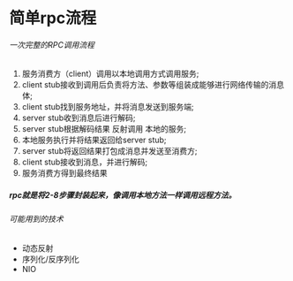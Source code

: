 # 简单rpc流程

###### 一次完整的RPC调用流程
1. 服务消费方（client）调用以本地调用方式调用服务;
2. client stub接收到调用后负责将方法、参数等组装成能够进行网络传输的消息体;
3. client stub找到服务地址，并将消息发送到服务端;
4. server stub收到消息后进行解码;
5. server stub根据解码结果 反射调用 本地的服务;
6. 本地服务执行并将结果返回给server stub;
7. server stub将返回结果打包成消息并发送至消费方;
8. client stub接收到消息，并进行解码;
9. 服务消费方得到最终结果

##### rpc就是将2-8步骤封装起来，像调用本地方法一样调用远程方法。



###### 可能用到的技术
- 动态反射
- 序列化/反序列化
- NIO

